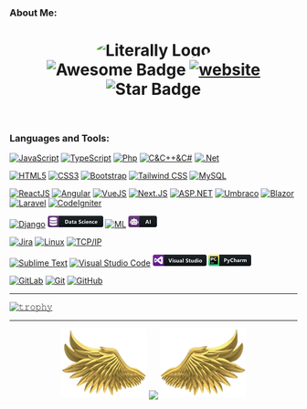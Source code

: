 ### About Me:
<h1 align="center" > <img src="https://avatars.githubusercontent.com/u/87886706?s=96&v=4" width="150px" style="border-radius:50%"alt="Literally Logo" />
 <br/>
<img src="https://cdn.rawgit.com/sindresorhus/awesome/d7305f38d29fed78fa85652e3a63e154dd8e8829/media/badge.svg" alt="Awesome Badge"/>
<a href="https://findwrk.app/?utm_source=awesome-github-profile-readme"><img src="https://img.shields.io/static/v1?label=&labelColor=505050&message=findwrk&color=%230076D6&style=flat&logo=google-chrome&logoColor=%230076D6" alt="website"/></a>
<img src="https://img.shields.io/static/v1?label=%F0%9F%8C%9F&message=If%20Useful&style=style=flat&color=BC4E99" alt="Star Badge"/>

</h1> <br>

### Languages and Tools:
[![JavaScript](https://img.shields.io/badge/-JavaScript-black?style=flat&logo=javascript&link=https://github.com/0xalpha0123/)](https://github.com/0xalpha0123/)
[![TypeScript](https://img.shields.io/badge/-TypeScript-black?style=flat&logo=typescript&link=https://github.com/0xalpha0123/)](https://github.com/0xalpha0123/)
[![Php](https://img.shields.io/badge/PHP-777BB4?style=flat&logo=php&link=https://github.com/0xalpha0123/)](https://github.com/0xalpha0123/)
[![C&C++&C#](https://img.shields.io/badge/-C%20&%20C++%20&%20C%20sharp-659ad2?style=flat&logo=c%2B%2B&logoColor=ffffff&link=https://github.com/0xalpha0123/)](https://github.com/0xalpha01230xalpha0123/)
[![.Net](https://img.shields.io/badge/-.Net-6511d2?style=flat&logo=.net&logoColor=ffffff&link=https://github.com/0xalpha0123/)](https://github.com/0xalpha01230xalpha0123/)
<!-- [![Ruby](https://img.shields.io/badge/Ruby-CC342D?style=flat&logo=ruby&link=https://github.com/0xalpha0123/)](https://github.com/0xalpha0123/) -->

<!-- [![Solidity](https://github.com/0xalpha0123/0xalpha0123/blob/main/solidity.png)](https://github.com/0xalpha0123/)
[![Rust](https://img.shields.io/badge/Rust-000000?style=flat&logo=rust&logoColor=white&link=https://github.com/0xalpha0123/)](https://github.com/0xalpha0123/)
[![Go](https://img.shields.io/badge/Go-00ADD8?style=flat&logo=go&logoColor=white&link=https://github.com/0xalpha0123/)](https://github.com/0xalpha0123/)
 -->

[![HTML5](https://img.shields.io/badge/-HTML5-E34F26?style=flat&logo=html5&logoColor=white&link=https://github.com/0xalpha0123/)](https://github.com/0xalpha0123/) 
[![CSS3](https://img.shields.io/badge/-CSS3-1572B6?style=flat&logo=css3&link=https://github.com/0xalpha0123/)](https://github.com/0xalpha0123/) 
[![Bootstrap](https://img.shields.io/badge/-Bootstrap-563D7C?style=flat&logo=bootstrap&link=https://github.com/0xalpha0123/)](https://github.com/0xalpha0123/)
[![Tailwind CSS](https://img.shields.io/badge/-Tailwind%20CSS-318144?style=flat&logo=tailwindcss&link=https://github.com/0xalpha0123/)](https://github.com/0xalpha0123/)
[![MySQL](https://img.shields.io/badge/-MySQL-black?style=flat&logo=mysql&link=https://github.com/0xalpha0123/)](https://github.com/0xalpha0123/)

[![ReactJS](https://img.shields.io/badge/-ReactJS-61DAFB?style=flat&logo=react&logoColor=white&link=https://github.com/0xalpha0123/)](https://github.com/0xalpha0123/) 
[![Angular](https://img.shields.io/badge/-Angular-DD0031?style=flat&logo=angular&logoColor=white&link=https://github.com/0xalpha0123/)](https://github.com/0xalpha0123/) 
[![VueJS](https://img.shields.io/badge/VueJS-41B883??style=flat&logo=vue.js&logoColor=white&link=https://github.com/0xalpha0123/)](https://github.com/0xalpha0123/)
[![Next.JS](https://img.shields.io/badge/-NextJS-644482?style=flat&logo=nextdotjs&logoColor=ffffff&link=https://github.com/0xalpha0123/)](https://github.com/0xalpha0123/)
[![ASP.NET](https://img.shields.io/badge/-ASP.NET%20core-2291f1?style=flat&logo=.net&logoColor=ffffff&link=https://github.com/0xalpha0123/)](https://github.com/0xalpha0123/)
[![Umbraco](https://img.shields.io/badge/-Umbraco-ff1042?style=flat&logo=umbraco&logoColor=ffffff&link=https://github.com/0xalpha0123/)](https://github.com/0xalpha0123/)
[![Blazor](https://img.shields.io/badge/-Blazor-841132?style=flat&logo=blazor&logoColor=ffffff&link=https://github.com/0xalpha0123/)](https://github.com/0xalpha0123/)
[![Laravel](https://img.shields.io/badge/-Laravel-1188ee?style=flat&logo=laravel&logoColor=ffffff&link=https://github.com/0xalpha0123/)](https://github.com/0xalpha0123/)
[![CodeIgniter](https://img.shields.io/badge/-CodeIgnitor-aa33ae?style=flat&logo=codeigniter&logoColor=ffffff&link=https://github.com/0xalpha0123/)](https://github.com/0xalpha0123/)


[![Django](https://img.shields.io/badge/-django-black?style=flat&logo=django)](https://github.com/0xalpha0123/)
[![DataScience](https://github.com/SvenCelin/SvenCelin/blob/master/Badges/datascience.png)](https://github.com/0xalpha0123/)
[![ML](https://img.shields.io/badge/-Machine%20Learning-102230?style=flat)](https://github.com/0xalpha0123/)
[![AI](https://github.com/SvenCelin/SvenCelin/blob/master/Badges/ai.png)](https://github.com/0xalpha0123/)

[![Jira](https://img.shields.io/badge/-Jira-222222?style=flat&logo=jira-software&logoColor=white&logoColor=0052CC)](https://github.com/0xalpha0123/)
[![Linux](https://img.shields.io/badge/-Linux-222222?style=flat&logo=linux&logoColor=FCC624)](https://github.com/0xalpha0123/)
[![TCP/IP](https://img.shields.io/badge/-TCP/IP-222222?style=flat&logo=cisco&logoColor=white)](https://github.com/0xalpha0123/)

[![Sublime Text](http://img.shields.io/badge/-Sublime%20Text-3C4858?style=flat&logo=sublime-text)](https://github.com/0xalpha0123/)
[![Visual Studio Code](https://img.shields.io/badge/-VSCode-444444?style=flat&logo=visual-studio-code&logoColor=007ACC)](https://github.com/0xalpha0123/)
[![Visual Studio](https://github.com/SvenCelin/SvenCelin/blob/master/Badges/visualstudio.png)](https://github.com/0xalpha0123/)
[![PyCharm](https://github.com/SvenCelin/SvenCelin/blob/master/Badges/pycharm.png)](https://github.com/0xalpha0123/)

[![GitLab](https://img.shields.io/badge/-GitLab-FCA121?style=flat&logo=gitlab&link=https://github.com/0xalpha0123/)](https://github.com/0xalpha0123/)
[![Git](https://img.shields.io/badge/-Git-black?style=flat&logo=git&link=https://github.com/0xalpha0123/)](https://github.com/0xalpha0123/) 
[![GitHub](https://img.shields.io/badge/-GitHub-181717?style=flat&logo=github&link=https://github.com/0xalpha0123/)](https://github.com/0xalpha0123/)
<br />

--- 

  [![𝚝𝚛𝚘𝚙𝚑𝚢](https://github-profile-trophy.vercel.app/?username=hobbydev71&column=8&margin-w=15&margin-h=15&no-bg=true&no-frame=true&theme=juicyfresh)](https://github.com/0xalpha0123)

---

<p align="center">
  <a>
    <img height="120" width="150" src="https://github.com/0xalpha0123/0xalpha0123/blob/main/left.png">
    <img align="center" src="https://github-readme-streak-stats.herokuapp.com/?user=0xalpha0123&theme=dark&hide_border=true"/>
    <img height="120" width="150" src="https://github.com/0xalpha0123/0xalpha0123/blob/main/right.png">
  </a>
</p>

<!---
0xalpha0123/0xalpha0123 is a ✨ special ✨ repository because its `README.md` (this file) appears on your GitHub profile.
You can click the Preview link to take a look at your changes.
--->
